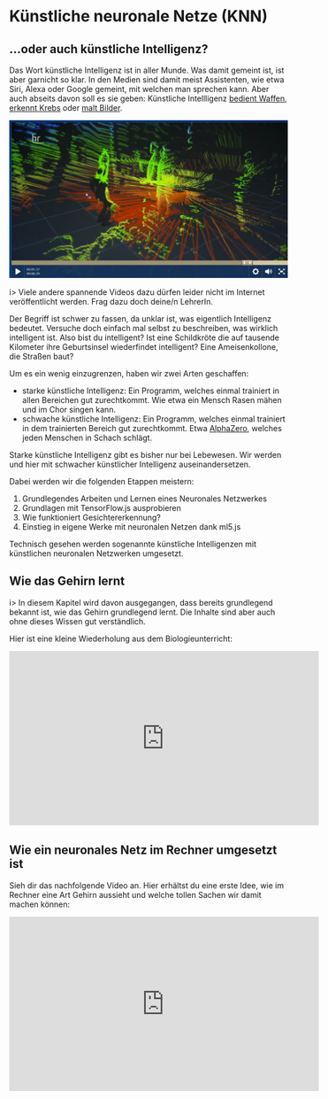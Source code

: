 # Künstliche neuronale Netze (KNN)

## ...oder auch künstliche Intelligenz?

Das Wort künstliche Intelligenz ist in aller Munde. Was damit gemeint ist, ist aber garnicht so klar. In den Medien sind damit meist Assistenten, wie etwa Siri, Alexa oder Google gemeint, mit welchen man sprechen kann. Aber auch abseits davon soll es sie geben: Künstliche Intellligenz [bedient Waffen](https://www.tagesschau.de/ausland/usa-waffen-111.html), [erkennt Krebs](http://www.faz.net/aktuell/wirtschaft/kuenstliche-intelligenz-soll-krebs-diagnostizieren-15054102.html) oder [malt Bilder](https://www.zdf.de/nachrichten/heute/macht-kuenstliche-intelligenz-kuenstler-ueberfluessig-100.html).

<a href="https://www.ardmediathek.de/tv/hauptsache-kultur/Roboter-Smart-Gadgets-Algorithmen-Wi/hr-fernsehen/Video?bcastId=3469854&documentId=50512664"><img src="img/ardmediathek.png" /></a>

i> Viele andere spannende Videos dazu dürfen leider nicht im Internet veröffentlicht werden. Frag dazu doch deine/n LehrerIn.

Der Begriff ist schwer zu fassen, da unklar ist, was eigentlich Intelligenz bedeutet. Versuche doch einfach mal selbst zu beschreiben, was wirklich intelligent ist. Also bist du intelligent? Ist eine Schildkröte die auf tausende Kilometer ihre Geburtsinsel wiederfindet intelligent? Eine Ameisenkollone, die Straßen baut?

Um es ein wenig einzugrenzen, haben wir zwei Arten geschaffen:

* starke künstliche Intelligenz: Ein Programm, welches einmal trainiert in allen Bereichen gut zurechtkommt. Wie etwa ein Mensch Rasen mähen und im Chor singen kann.
* schwache künstliche Intelligenz: Ein Programm, welches einmal trainiert in dem trainierten Bereich gut zurechtkommt. Etwa [AlphaZero](https://www.heise.de/newsticker/meldung/Kuenstliche-Intelligenz-AlphaZero-meistert-Schach-Shogi-und-Go-3911703.html), welches jeden Menschen in Schach schlägt.

Starke künstliche Intelligenz gibt es bisher nur bei Lebewesen. Wir werden und hier mit schwacher künstlicher Intelligenz auseinandersetzen. 

Dabei werden wir die folgenden Etappen meistern:

1. Grundlegendes Arbeiten und Lernen eines Neuronales Netzwerkes
2. Grundlagen mit TensorFlow.js ausprobieren
3. Wie funktioniert Gesichtererkennung?
4. Einstieg in eigene Werke mit neuronalen Netzen dank ml5.js

Technisch gesehen werden sogenannte künstliche Intelligenzen mit künstlichen neuronalen Netzwerken umgesetzt. 



## Wie das Gehirn lernt

i> In diesem Kapitel wird davon ausgegangen, dass bereits grundlegend bekannt ist, wie das Gehirn grundlegend lernt. Die Inhalte sind aber auch ohne dieses Wissen gut verständlich.

Hier ist eine kleine Wiederholung aus dem Biologieunterricht:

<iframe width="560" height="315" src="https://www.youtube-nocookie.com/embed/EGKTH60rvoU?rel=0" frameborder="0" allow="autoplay; encrypted-media" allowfullscreen></iframe>



## Wie ein neuronales Netz im Rechner umgesetzt ist

Sieh dir das nachfolgende Video an. Hier erhältst du eine erste Idee, wie im Rechner eine Art Gehirn aussieht und welche tollen Sachen wir damit machen können:

<iframe width="560" height="315" src="https://www.youtube-nocookie.com/embed/cxCzhFVyUdw?rel=0" frameborder="0" allow="autoplay; encrypted-media" allowfullscreen></iframe> 